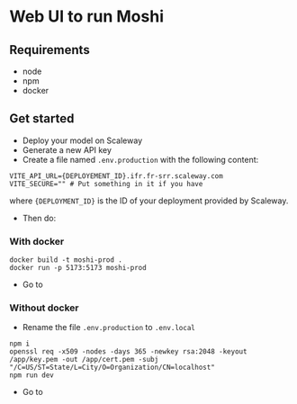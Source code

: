 # Web UI to run Moshi

## Requirements
- node
- npm
- docker

## Get started
- Deploy your model on Scaleway
- Generate a new API key
- Create a file named `.env.production` with the following content:
```
VITE_API_URL={DEPLOYEMENT_ID}.ifr.fr-srr.scaleway.com
VITE_SECURE="" # Put something in it if you have 
```
 where `{DEPLOYMENT_ID}` is the ID of your deployment provided by Scaleway.
- Then do:
### With docker
```
docker build -t moshi-prod .
docker run -p 5173:5173 moshi-prod
```
- Go to [](http://localhost:5173/)

### Without docker
- Rename the file `.env.production` to `.env.local`
```
npm i
openssl req -x509 -nodes -days 365 -newkey rsa:2048 -keyout /app/key.pem -out /app/cert.pem -subj "/C=US/ST=State/L=City/O=Organization/CN=localhost"
npm run dev
```
- Go to [](https://localhost:5173/)